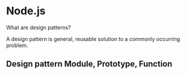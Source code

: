 # Node.js

What are design patterns?

 A design pattern is general, reusable solution to a commonly occurring problem.
 
## Design pattern Module, Prototype, Function
